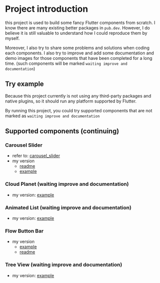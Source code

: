 # Project introduction

this project is used to build some fancy Flutter components from scratch. I know there are many existing better packages in `pub.dev`. However, I do believe it is still valuable to understand how I could reproduce them by myself.

Moreover, I also try to share some problems and solutions when coding each components.
I also try to improve and add some documentation and demo images for those components that have been completed for a long time. (such components will be marked `waiting improve and documentation`)

## Try example

Because this project currently is not using any third-party packages and native plugins, so it should run any platform supported by Flutter.

By running this project, you could try supported components that are not marked as `waiting improve and documentation`

## Supported components (continuing)

### Carousel Slider

- refer to: [carousel_slider](https://pub.dev/packages/carousel_slider)
- my version
  - [readme](./lib/carousel/README.md)
  - [example](./lib/carousel/example.dart)

### Cloud Planet (waiting improve and documentation)

- my version: [example](./lib/planet/example.dart)

### Animated List (waiting improve and documentation)

- my version: [example](./lib/list/example.dart)

### Flow Button Bar

- my version
  - [example](./lib/flow/example.dart)
  - [readme](./lib/flow/README.md)

### Tree View (waiting improve and documentation)

- my version: [example](./lib/tree_view/clip_example.dart)
